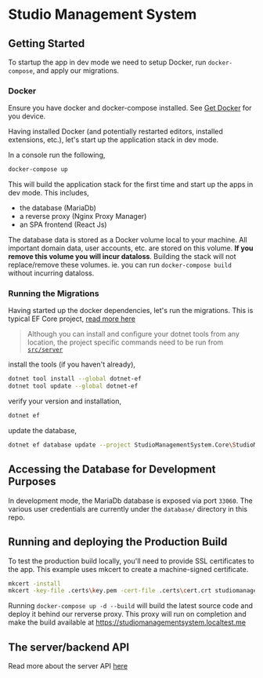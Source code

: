 # Studio Management System

## Getting Started

To startup the app in dev mode we need to setup Docker, run `docker-compose`, and apply our migrations.

### Docker

Ensure you have docker and docker-compose installed. See [Get Docker](https://docs.docker.com/get-docker/) for you device.

Having installed Docker (and potentially restarted editors, installed extensions, etc.), let's start up the application stack in dev mode.

In a console run the following,

```bash
docker-compose up
```

This will build the application stack for the first time and start up the apps in dev mode. This includes,

-   the database (MariaDb)
-   a reverse proxy (Nginx Proxy Manager)
-   an SPA frontend (React Js)

The database data is stored as a Docker volume local to your machine. All important domain data, user accounts, etc. are stored on this volume. **If you remove this volume you will incur dataloss**. Building the stack will not replace/remove these volumes. ie. you can run `docker-compose build` without incurring dataloss.

### Running the Migrations

Having started up the docker dependencies, let's run the migrations. This is typical EF Core project, [read more here](https://learn.microsoft.com/en-us/ef/core/cli/dotnet)

> Although you can install and configure your dotnet tools from any location, the project specific commands need to be run from [`src/server`](https://github.com/albert118/Studio-Management-System/tree/master/src/server)

install the tools (if you haven't already),

```bash
dotnet tool install --global dotnet-ef
dotnet tool update --global dotnet-ef
```

verify your version and installation,

```bash
dotnet ef
```

update the database,

```bash
dotnet ef database update --project StudioManagementSystem.Core\StudioManagementSystem.Core.csproj
```

## Accessing the Database for Development Purposes

In development mode, the MariaDb database is exposed via port `33060`. The various user credentials are currently under the `database/` directory in this repo.

## Running and deploying the Production Build

To test the production build locally, you'll need to provide SSL certificates to the app. This example uses mkcert to create a machine-signed certificate.

```bash
mkcert -install
mkcert -key-file .certs\key.pem -cert-file .certs\cert.crt studiomanagementsystem.localtest.me
```

Running `docker-compose up -d --build` will build the latest source code and deploy it behind our rerverse proxy. This proxy will run on completion and make the build available at https://studiomanagementsystem.localtest.me

## The server/backend API

Read more about the server API [here](https://github.com/albert118/Studio-Management-System/tree/master/src/server)
